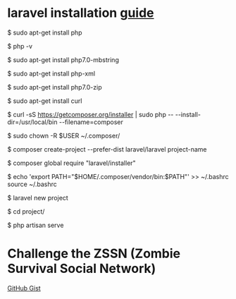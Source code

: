 # laravel installation [guide](https://medium.com/@rgdev/como-instalar-o-laravel-5-4-no-ubuntu-16-04-a80c047c2978)

\$ sudo apt-get install php

\$ php -v

\$ sudo apt-get install php7.0-mbstring

\$ sudo apt-get install php-xml

\$ sudo apt-get install php7.0-zip

\$ sudo apt-get install curl

\$ curl -sS https://getcomposer.org/installer | sudo php -- --install-dir=/usr/local/bin --filename=composer

\$ sudo chown -R \$USER ~/.composer/

\$ composer create-project --prefer-dist laravel/laravel project-name

\$ composer global require "laravel/installer"

$ echo 'export PATH="$HOME/.composer/vendor/bin:\$PATH"' >> ~/.bashrc
source ~/.bashrc

\$ laravel new project

\$ cd project/

\$ php artisan serve

# Challenge the ZSSN (Zombie Survival Social Network)

[GitHub Gist](https://gist.github.com/mauricioklein/1b1f279ad2d9cb42bcf0018e1cf05cfb)
